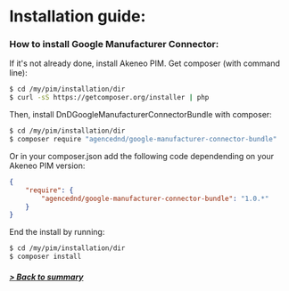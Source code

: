 # Installation guide:

### How to install Google Manufacturer Connector:

If it's not already done, install Akeneo PIM.
Get composer (with command line):

```bash
$ cd /my/pim/installation/dir
$ curl -sS https://getcomposer.org/installer | php
```
Then, install DnDGoogleManufacturerConnectorBundle with composer:
```bash
$ cd /my/pim/installation/dir
$ composer require "agencednd/google-manufacturer-connector-bundle"
```
Or in your composer.json add the following code dependending on your Akeneo PIM version:
```json
{   
    "require": {
        "agencednd/google-manufacturer-connector-bundle": "1.0.*"
    }
}
```
End the install by running: 
```bash
$ cd /my/pim/installation/dir
$ composer install
```

##### [> Back to summary](../summary.md)